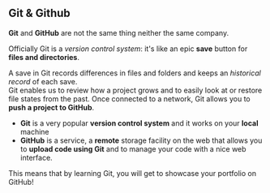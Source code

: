 ## Git & Github

**Git** and **GitHub** are not the same thing neither the same company.

Officially Git is a *version control system*: it's like an epic **save** button for **files and directories**.

A save in Git records differences in files and folders and keeps an *historical record* of each save.<br>
Git enables us to review how a project grows and to easily look at or restore file states from the past.
Once connected to a network, Git allows you to **push a project to GitHub**.

- **Git** is a very popular **version control system** and it works on your **local** machine
- **GitHub** is a service, a **remote** storage facility on the web that allows you to **upload code using Git** and to manage your code with a nice web interface.<br>

This means that by learning Git, you will get to showcase your portfolio on GitHub!
